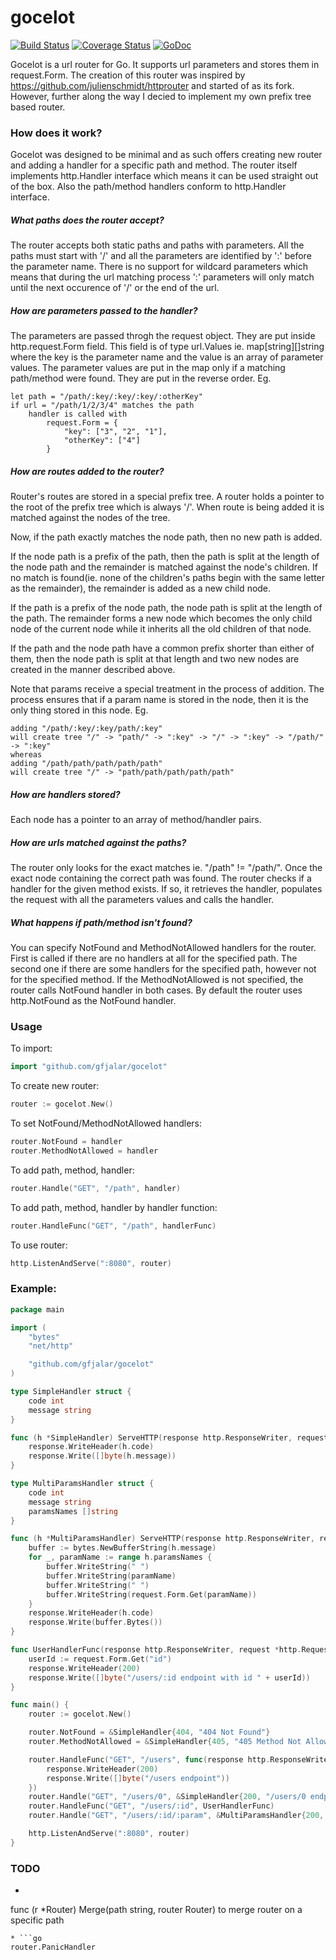 # gocelot
[![Build Status](https://drone.io/github.com/gfjalar/gocelot/status.png?branch=master)](https://drone.io/github.com/gfjalar/gocelot/latest)
[![Coverage Status](https://coveralls.io/repos/gfjalar/gocelot/badge.svg?branch=master)](https://coveralls.io/r/gfjalar/gocelot?branch=master)
[![GoDoc](https://godoc.org/github.com/gfjalar/gocelot?status.svg)](https://godoc.org/github.com/gfjalar/gocelot)

Gocelot is a url router for Go. It supports url parameters and stores them in
request.Form. The creation of this router was inspired by 
https://github.com/julienschmidt/httprouter and started of as its fork. However,
further along the way I decied to implement my own prefix tree based router.

### How does it work?
Gocelot was designed to be minimal and as such offers creating new router and
adding a handler for a specific path and method. The router itself implements
http.Handler interface which means it can be used straight out of the box. Also
the path/method handlers conform to http.Handler interface.

##### What paths does the router accept?
The router accepts both static paths and paths with parameters. All the paths
must start with '/' and all the parameters are identified by ':' before the
parameter name. There is no support for wildcard parameters which means that
during the url matching process ':' parameters will only match until the next
occurence of '/' or the end of the url.

##### How are parameters passed to the handler?
The parameters are passed throgh the request object. They are put inside 
http.request.Form field. This field is of type url.Values ie.
map[string][]string where the key is the parameter name and the value is an
array of parameter values. The parameter values are put in the map only if a
matching path/method were found. They are put in the reverse order.
Eg.
```
let path = "/path/:key/:key/:key/:otherKey"
if url = "/path/1/2/3/4" matches the path
	handler is called with
		request.Form = {
			"key": ["3", "2", "1"],
			"otherKey": ["4"]
		}
```

##### How are routes added to the router?
Router's routes are stored in a special prefix tree. A router holds a pointer
to the root of the prefix tree which is always '/'. When route is being added
it is matched against the nodes of the tree.

Now, if the path exactly matches the node path, then no new path is added.

If the node path is a prefix of the path, then the path is split at the length
of the node path and the remainder is matched against the node's children. If
no match is found(ie. none of the children's paths begin with the same letter
as the remainder), the remainder is added as a new child node.

If the path is a prefix of the node path, the node path is split at the length
of the path. The remainder forms a new node which becomes the only child node of
the current node while it inherits all the old children of that node.

If the path and the node path have a common prefix shorter than either of them, 
then the node path is split at that length and two new nodes are created in
the manner described above.

Note that params receive a special treatment in the process of addition. The
process ensures that if a param name is stored in the node, then it is the only
thing stored in this node.
Eg.
```
adding "/path/:key/:key/path/:key"
will create tree "/" -> "path/" -> ":key" -> "/" -> ":key" -> "/path/" -> ":key"
whereas
adding "/path/path/path/path/path"
will create tree "/" -> "path/path/path/path/path"
```

##### How are handlers stored?
Each node has a pointer to an array of method/handler pairs.

##### How are urls matched against the paths?
The router only looks for the exact matches ie. "/path" != "/path/". Once the
exact node containing the correct path was found. The router checks if a handler
for the given method exists. If so, it retrieves the handler, populates the
request with all the parameters values and calls the handler.

##### What happens if path/method isn't found?
You can specify NotFound and MethodNotAllowed handlers for the router. First
is called if there are no handlers at all for the specified path. The second
one if there are some handlers for the specified path, however not for the
specified method. If the MethodNotAllowed is not specified, the router calls
NotFound handler in both cases. By default the router uses http.NotFound as the
NotFound handler.

### Usage

To import:
```go
import "github.com/gfjalar/gocelot"
```

To create new router:
```go
router := gocelot.New()
```

To set NotFound/MethodNotAllowed handlers:
```go
router.NotFound = handler
router.MethodNotAllowed = handler
```

To add path, method, handler:
```go
router.Handle("GET", "/path", handler)
```

To add path, method, handler by handler function:
```go
router.HandleFunc("GET", "/path", handlerFunc)
```

To use router:
```go
http.ListenAndServe(":8080", router)
```

### Example:

```go
package main

import (
	"bytes"
	"net/http"

	"github.com/gfjalar/gocelot"
)

type SimpleHandler struct {
	code int
	message string
}

func (h *SimpleHandler) ServeHTTP(response http.ResponseWriter, request *http.Request) {
	response.WriteHeader(h.code)
	response.Write([]byte(h.message))
}

type MultiParamsHandler struct {
	code int
	message string
	paramsNames []string
}

func (h *MultiParamsHandler) ServeHTTP(response http.ResponseWriter, request *http.Request) {
	buffer := bytes.NewBufferString(h.message)
	for _, paramName := range h.paramsNames {
		buffer.WriteString(" ")
		buffer.WriteString(paramName)
		buffer.WriteString(" ")
		buffer.WriteString(request.Form.Get(paramName))
	}
	response.WriteHeader(h.code)
	response.Write(buffer.Bytes())
}

func UserHandlerFunc(response http.ResponseWriter, request *http.Request) {
	userId := request.Form.Get("id")
	response.WriteHeader(200)
	response.Write([]byte("/users/:id endpoint with id " + userId))
}

func main() {
	router := gocelot.New()

	router.NotFound = &SimpleHandler{404, "404 Not Found"}
	router.MethodNotAllowed = &SimpleHandler{405, "405 Method Not Allowed"}

	router.HandleFunc("GET", "/users", func(response http.ResponseWriter, request *http.Request) {
		response.WriteHeader(200)
		response.Write([]byte("/users endpoint"))
	})
	router.Handle("GET", "/users/0", &SimpleHandler{200, "/users/0 endpoint matching the specific id = 0"})
	router.HandleFunc("GET", "/users/:id", UserHandlerFunc)
	router.Handle("GET", "/users/:id/:param", &MultiParamsHandler{200, "/users/:id/:param endpoint with", []string{"id", "param"}})

	http.ListenAndServe(":8080", router)
}
```

### TODO
* ```go
func (r *Router) Merge(path string, router Router) to merge router on a specific path
```
* ```go
router.PanicHandler
```